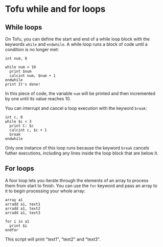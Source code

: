 # Tofu while and for loops

## While loops

On Tofu, you can define the start and end of a while loop block with the keywords `while` and `endwhile`. A while loop runs a block of code until a condition is no longer met:

```
int num, 0

while num < 10
  print $num
  calcint num, $num + 1
endwhile
print It's done!
```

In this piece of code, the variable `num` will be printed and then incremented by one until its value reaches 10.

You can interrupt and cancel a loop execution with the keyword `break`:

```
int c, 0
while $c < 3
  print C: $c
  calcint c, $c + 1
  break
endwhile
```

Only one instance of this loop runs because the keyword `break` cancels futher executions, including any lines inside the loop block that are below it.

## For loops

A foor loop lets you iterate through the elements of an array to process them from start to finish. You can use the `for` keyword and pass an array to it to begin processing your whole array:

```
array a1
arradd a1, text1
arradd a1, text2
arradd a1, text3

for i in a1
  print $i
endfor
```

This script will print "text1", "text2" and "text3".
